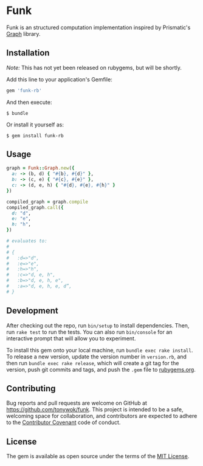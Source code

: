 # Funk

Funk is an structured computation implementation inspired by Prismatic's [Graph](https://github.com/Prismatic/plumbing#graph-the-functional-swiss-army-knife) library.

## Installation

_Note:_ This has not yet been released on rubygems, but will be shortly.

Add this line to your application's Gemfile:

```ruby
gem 'funk-rb'
```

And then execute:

    $ bundle

Or install it yourself as:

    $ gem install funk-rb

## Usage

```ruby
graph = Funk::Graph.new({
  a: -> (b, d) { "#{b}, #{d}" },
  b: -> (c, e) { "#{c}, #{e}" },
  c: -> (d, e, h) { "#{d}, #{e}, #{h}" }
})

compiled_graph = graph.compile
compiled_graph.call({
  d: "d",
  e: "e",
  h: "h",
})

# evaluates to:
#
# {
#   :d=>"d",
#   :e=>"e",
#   :h=>"h",
#   :c=>"d, e, h",
#   :b=>"d, e, h, e",
#   :a=>"d, e, h, e, d”,
# }
```

## Development

After checking out the repo, run `bin/setup` to install dependencies. Then, run `rake test` to run the tests. You can also run `bin/console` for an interactive prompt that will allow you to experiment.

To install this gem onto your local machine, run `bundle exec rake install`. To release a new version, update the version number in `version.rb`, and then run `bundle exec rake release`, which will create a git tag for the version, push git commits and tags, and push the `.gem` file to [rubygems.org](https://rubygems.org).

## Contributing

Bug reports and pull requests are welcome on GitHub at https://github.com/tonywok/funk. This project is intended to be a safe, welcoming space for collaboration, and contributors are expected to adhere to the [Contributor Covenant](contributor-covenant.org) code of conduct.


## License

The gem is available as open source under the terms of the [MIT License](http://opensource.org/licenses/MIT).

